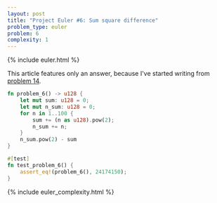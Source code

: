 ```yaml
---
layout: post
title: "Project Euler #6: Sum square difference"
problem_type: euler
problem: 6
complexity: 1
---
```


{% include euler.html %}

This article features only an answer, because I've started writing from [problem 14](/2021/10/25/project-euler-14-longest-collatz-sequence.html).

```rust
fn problem_6() -> u128 {
    let mut sum: u128 = 0;
    let mut n_sum: u128 = 0;
    for n in 1..100 {
        sum += (n as u128).pow(2);
        n_sum += n;
    }
    n_sum.pow(2) - sum
}

#[test]
fn test_problem_6() {
    assert_eq!(problem_6(), 24174150);
}
```

{% include euler_complexity.html %}
